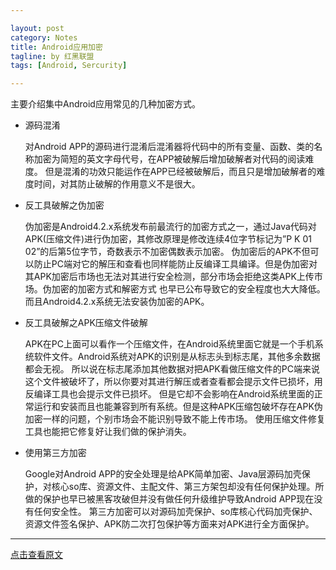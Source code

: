 ```yaml
---

layout: post
category: Notes
title: Android应用加密
tagline: by 红黑联盟
tags: [Android, Sercurity]

---
```

主要介绍集中Android应用常见的几种加密方式。


  * 源码混淆


    对Android APP的源码进行混淆后混淆器将代码中的所有变量、函数、类的名称加密为简短的英文字母代号，在APP被破解后增加破解者对代码的阅读难度。
    但是混淆的功效只能运作在APP已经被破解后，而且只是增加破解者的难度时间，对其防止破解的作用意义不是很大。


  * 反工具破解之伪加密


    伪加密是Android4.2.x系统发布前最流行的加密方式之一，通过Java代码对APK(压缩文件)进行伪加密，其修改原理是修改连续4位字节标记为”P K 01 02”的后第5位字节，奇数表示不加密偶数表示加密。
    伪加密后的APK不但可以防止PC端对它的解压和查看也同样能防止反编译工具编译。但是伪加密对其APK加密后市场也无法对其进行安全检测，部分市场会拒绝这类APK上传市场。伪加密的加密方式和解密方式
    也早已公布导致它的安全程度也大大降低。而且Android4.2.x系统无法安装伪加密的APK。


  * 反工具破解之APK压缩文件破解


    APK在PC上面可以看作一个压缩文件，在Android系统里面它就是一个手机系统软件文件。Android系统对APK的识别是从标志头到标志尾，其他多余数据都会无视。
    所以说在标志尾添加其他数据对把APK看做压缩文件的PC端来说这个文件被破坏了，所以你要对其进行解压或者查看都会提示文件已损坏，用反编译工具也会提示文件已损坏。
    但是它却不会影响在Android系统里面的正常运行和安装而且也能兼容到所有系统。但是这种APK压缩包破坏存在APK伪加密一样的问题，个别市场会不能识别导致不能上传市场。
    使用压缩文件修复工具也能把它修复好让我们做的保护消失。


  * 使用第三方加密


    Google对Android APP的安全处理是给APK简单加密、Java层源码加壳保护，对核心so库、资源文件、主配文件、第三方架包却没有任何保护处理。所做的保护也早已被黑客攻破但并没有做任何升级维护导致Android APP现在没有任何安全性。
    第三方加密可以对源码加壳保护、so库核心代码加壳保护、资源文件签名保护、APK防二次打包保护等方面来对APK进行全方面保护。


---

[点击查看原文](http://www.2cto.com/Article/201311/258830.html)
